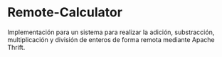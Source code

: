 # Remote-Calculator
Implementación para un sistema para realizar la adición, substracción, multiplicación y división de enteros de forma remota mediante Apache Thrift.
